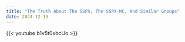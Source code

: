 ```yaml
---
title: "The Truth About The SSPX, The SSPX-MC, And Similar Groups"
date: 2024-12-19
---
```


{{< youtube b1v5t0xbcUo >}}
